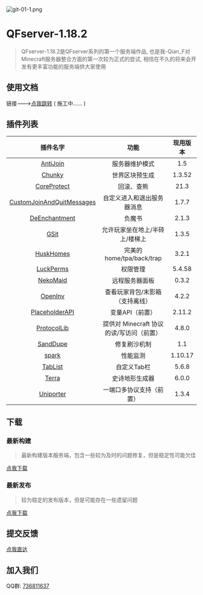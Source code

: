 ![git-01-1.png](https://vip2.loli.io/2023/02/24/TuyLcKznrq1NGHf.png)

# QFserver-1.18.2

> QFserver-1.18.2是QFserver系列的第一个服务端作品, 也是我-Qian_F对Minecraft服务器整合方面的第一次较为正式的尝试, 相信在不久的将来会开发有更丰富功能的服务端供大家使用

## 使用文档

链接--->[点我跳转](https://qfserver.qianf.fun/) ( 施工中...... ) 

## 插件列表

|                           插件名字                           |                   功能                   | 现用版本 |
| :----------------------------------------------------------: | :--------------------------------------: | :------: |
| [AntiJoin](https://www.mcbbs.net/forum.php?mod=viewthread&tid=1334922) |              服务器维护模式              |   1.5    |
|  [Chunky](https://www.spigotmc.org/resources/chunky.81534/)  |              世界区块预生成              |  1.3.52  |
| [CoreProtect](https://www.spigotmc.org/resources/coreprotect.8631/) |                回滚、查熊                |   21.3   |
| [CustomJoinAndQuitMessages](https://www.spigotmc.org/resources/custom-join-and-quit-message-1-8-x-1-19-x.57006/) |        自定义进入和退出服务器消息        |  1.7.7   |
| [DeEnchantment](https://www.mcbbs.net/thread-1198268-1-1.html) |                  负魔书                  |  2.1.3   |
| [GSit](https://www.spigotmc.org/resources/gsit-modern-sit-seat-and-chair-lay-and-crawl-plugin-1-13-x-1-19-x.62325/) |      允许玩家坐在地上/半砖上/楼梯上      |  1.3.5   |
| [HuskHomes](https://www.spigotmc.org/resources/%E2%AD%90-huskhomes-1-16-1-19-%E2%AD%90-simple-intuitive-teleportation-suite-with-cross-server-support.83767/) |         完美的home/tpa/back/trap         |  3.2.1   |
|             [LuckPerms](https://luckperms.net/)              |                 权限管理                 |  5.4.58  |
|  [NekoMaid](https://www.mcbbs.net/thread-1230139-1-1.html)   |              远程服务器面板              |  0.3.2   |
|      [OpenInv](https://dev.bukkit.org/projects/openinv)      |     查看玩家背包/末影箱（支持离线）      |  4.2.2   |
| [PlaceholderAPI](https://www.spigotmc.org/resources/placeholderapi.6245/) |             变量API（前置）              |  2.11.2  |
| [ProtocolLib](https://www.spigotmc.org/resources/protocollib.1997/) | 提供对 Minecraft 协议的读/写访问（前置） |  4.8.0   |
| [SandDupe](https://github.com/MrTransistorsChannel/SandDupe) |               修复刷沙机制               |   1.1    |
|   [spark](https://www.spigotmc.org/resources/spark.57242/)   |                 性能监测                 | 1.10.17  |
| [TabList](https://www.spigotmc.org/resources/animated-tab-tablist.46229/) |               自定义Tab栏                |  5.6.8   |
|   [Terra](https://www.spigotmc.org/resources/terra.85151/)   |              史诗地形生成器              |  6.0.0   |
| [Uniporter](https://www.spigotmc.org/resources/uniporter.93782/) |         一端口多协议支持（前置）         |  1.3.4   |

## 下载

### 最新构建

> 最新构建版本服务端，包含一些较为及时的问题修复，但是稳定性可能欠佳

[点我下载](https://github.com/Qian-F/QFserver-1.18.2/archive/refs/heads/main.zip)

### 最新发布

> 较为稳定的发布版本，但是可能存在一些遗留问题

[点我下载](https://github.com/Qian-F/QFserver-1.18.2/releases)

## 提交反馈

[点我直达](https://github.com/Qian-F/QFserver-1.18.2/issues/new/choose)

## 加入我们

QQ群: [736811637](https://jq.qq.com/?_wv=1027&k=wGhHBSGG)

